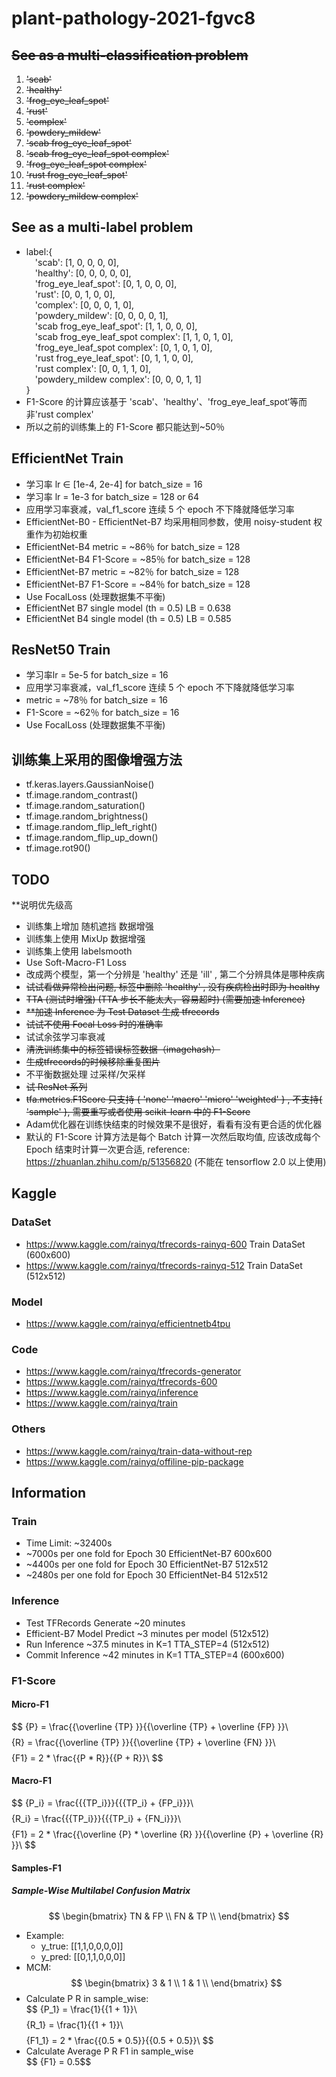 # plant-pathology-2021-fgvc8
## ~~See as a multi-classification problem~~
1. ~~'scab'~~
2. ~~'healthy'~~
3. ~~'frog_eye_leaf_spot'~~
4. ~~'rust'~~
5. ~~'complex'~~
6. ~~'powdery_mildew'~~
7. ~~'scab frog_eye_leaf_spot'~~
8. ~~'scab frog_eye_leaf_spot complex'~~
9. ~~'frog_eye_leaf_spot complex'~~
10. ~~'rust frog_eye_leaf_spot'~~
11. ~~'rust complex'~~
12. ~~'powdery_mildew complex'~~
## See as a multi-label problem
* label:{<br/>
&emsp;'scab': [1, 0, 0, 0, 0], <br/>
&emsp;'healthy': [0, 0, 0, 0, 0], <br/>
&emsp;'frog_eye_leaf_spot': [0, 1, 0, 0, 0], <br/>
&emsp;'rust': [0, 0, 1, 0, 0], <br/>
&emsp;'complex': [0, 0, 0, 1, 0], <br/>
&emsp;'powdery_mildew': [0, 0, 0, 0, 1], <br/>
&emsp;'scab frog_eye_leaf_spot': [1, 1, 0, 0, 0], <br/>
&emsp;'scab frog_eye_leaf_spot complex': [1, 1, 0, 1, 0], <br/>
&emsp;'frog_eye_leaf_spot complex': [0, 1, 0, 1, 0], <br/>
&emsp;'rust frog_eye_leaf_spot': [0, 1, 1, 0, 0], <br/>
&emsp;'rust complex': [0, 0, 1, 1, 0], <br/>
&emsp;'powdery_mildew complex': [0, 0, 0, 1, 1] <br/>
}<br/>
* F1-Score 的计算应该基于 'scab'、'healthy'、'frog_eye_leaf_spot‘等而非'rust complex' <br/>
* 所以之前的训练集上的 F1-Score 都只能达到~50％ <br/>

## EfficientNet Train

* 学习率 lr ∈ [1e-4, 2e-4] for batch_size = 16 <br/>
* 学习率 lr = 1e-3 for batch_size = 128 or 64 <br/>
* 应用学习率衰减，val_f1_score 连续 5 个 epoch 不下降就降低学习率 <br/>
* EfficientNet-B0 - EfficientNet-B7 均采用相同参数，使用 noisy-student 权重作为初始权重 <br/>
* EfficientNet-B4 metric = ~86％ for batch_size = 128 <br/>
* EfficientNet-B4 F1-Score = ~85％ for batch_size = 128 <br/>
* EfficientNet-B7 metric = ~82％ for batch_size = 128 <br/>
* EfficientNet-B7 F1-Score = ~84％ for batch_size = 128 <br/>
* Use FocalLoss (处理数据集不平衡) <br/>
* EfficientNet B7 single model (th = 0.5) LB = 0.638 <br/>
* EfficientNet B4 single model (th = 0.5) LB = 0.585 <br/>

## ResNet50 Train

* 学习率lr = 5e-5 for batch_size = 16 <br/>
* 应用学习率衰减，val_f1_score 连续 5 个 epoch 不下降就降低学习率 <br/>
* metric = ~78％ for batch_size = 16 <br/>
* F1-Score = ~62％ for batch_size = 16 <br/>
* Use FocalLoss (处理数据集不平衡)<br/>

## 训练集上采用的图像增强方法

* tf.keras.layers.GaussianNoise() <br/>
* tf.image.random_contrast() <br/>
* tf.image.random_saturation() <br/>
* tf.image.random_brightness() <br/>
* tf.image.random_flip_left_right() <br/>
* tf.image.random_flip_up_down() <br/>
* tf.image.rot90() <br/>

## TODO

**说明优先级高 <br/>
* 训练集上增加 随机遮挡 数据增强 <br/>
* 训练集上使用 MixUp 数据增强 <br/>
* 训练集上使用 labelsmooth <br/>
* Use Soft-Macro-F1 Loss <br/>
* 改成两个模型，第一个分辨是 'healthy' 还是 'ill' , 第二个分辨具体是哪种疾病 <br/>
* ~~试试看做异常检出问题, 标签中删除 'healthy' , 没有疾病检出时即为 healthy~~  <br/>
* ~~TTA (测试时增强) (TTA 步长不能太大，容易超时) (需要加速 Inference)~~ <br/>
* ~~**加速 Inference 为 Test Dataset 生成 tfrecords~~ <br/>
* ~~试试不使用 Focal Loss 时的准确率~~ <br/>
* 试试余弦学习率衰减 <br/>
* ~~清洗训练集中的标签错误标签数据（imagehash）~~ <br/>
* ~~生成tfrecords的时候移除重复图片~~ <br/>
* 不平衡数据处理 过采样/欠采样 <br/>
* ~~试 ResNet 系列~~ <br/>
* ~~tfa.metrics.F1Score 只支持 { 'none' 'macro' 'micro' 'weighted' } , 不支持{ 'sample' },
  需要重写或者使用 scikit-learn 中的 F1-Score~~ <br/>
* Adam优化器在训练快结束的时候效果不是很好，看看有没有更合适的优化器 <br/>
* 默认的 F1-Score 计算方法是每个 Batch 计算一次然后取均值, 应该改成每个 Epoch 结束时计算一次更合适, 
  reference: https://zhuanlan.zhihu.com/p/51356820 (不能在 tensorflow 2.0 以上使用) <br/>

## Kaggle
### DataSet
* https://www.kaggle.com/rainyq/tfrecords-rainyq-600 Train DataSet (600x600) <br/>
* https://www.kaggle.com/rainyq/tfrecords-rainyq-512 Train DataSet (512x512) <br/>
### Model
* https://www.kaggle.com/rainyq/efficientnetb4tpu <br/>
### Code
* https://www.kaggle.com/rainyq/tfrecords-generator <br/>
* https://www.kaggle.com/rainyq/tfrecords-600 <br/>
* https://www.kaggle.com/rainyq/inference <br/>
* https://www.kaggle.com/rainyq/train <br/>
### Others
* https://www.kaggle.com/rainyq/train-data-without-rep <br/>
* https://www.kaggle.com/rainyq/offiline-pip-package <br/>

## Information
### Train
* Time Limit: ~32400s <br/>
* ~7000s per one fold for Epoch 30 EfficientNet-B7 600x600 <br/>
* ~4400s per one fold for Epoch 30 EfficientNet-B7 512x512 <br/>
* ~2480s per one fold for Epoch 30 EfficientNet-B4 512x512 <br/>
### Inference
* Test TFRecords Generate ~20 minutes <br/>
* Efficient-B7 Model Predict ~3 minutes per model (512x512) <br/>
* Run Inference ~37.5 minutes in K=1 TTA_STEP=4 (512x512) <br/>
* Commit Inference ~42 minutes in K=1 TTA_STEP=4 (600x600) <br/>
### F1-Score
#### Micro-F1
$$ \{P} = \frac{{\overline {TP} }}{{\overline {TP}  + \overline {FP} }}\ $$
$$ \{R} = \frac{{\overline {TP} }}{{\overline {TP}  + \overline {FN} }}\ $$
$$ \{F1} = 2 * \frac{{P * R}}{{P + R}}\ $$
#### Macro-F1
$$ \{P_i} = \frac{{{TP_i}}}{{{TP_i} + {FP_i}}}\ $$
$$ \{R_i} = \frac{{{TP_i}}}{{{TP_i} + {FN_i}}}\ $$
$$ \{F1} = 2 * \frac{{\overline {P}  * \overline {R} }}{{\overline {P}  + \overline {R} }}\ $$
#### Samples-F1
##### Sample-Wise Multilabel Confusion Matrix
$$
 \begin{bmatrix}
   TN & FP \\
   FN & TP \\
  \end{bmatrix}
$$
* Example: <br/>
  * y_true: [[1,1,0,0,0,0]] <br/>
  * y_pred: [[0,1,1,0,0,0]] <br/>
* MCM: <br/>
$$
 \begin{bmatrix}
   3 & 1 \\
   1 & 1 \\
  \end{bmatrix}
$$
* Calculate P R in sample_wise:  <br/>
$$ \{P_1} = \frac{1}{{1 + 1}}\ $$
$$ \{R_1} = \frac{1}{{1 + 1}}\  $$
$$ \{F1_1} = 2 * \frac{{0.5 * 0.5}}{{0.5 + 0.5}}\ $$
* Calculate Average P R F1 in sample_wise <br/>
$$ \{F1} = 0.5$$
